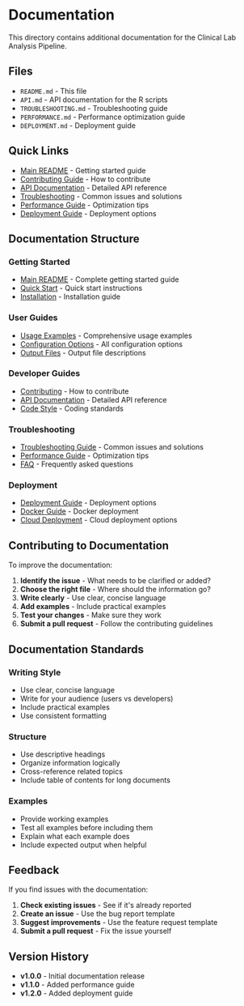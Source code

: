 # Documentation

This directory contains additional documentation for the Clinical Lab Analysis Pipeline.

## Files

- `README.md` - This file
- `API.md` - API documentation for the R scripts
- `TROUBLESHOOTING.md` - Troubleshooting guide
- `PERFORMANCE.md` - Performance optimization guide
- `DEPLOYMENT.md` - Deployment guide

## Quick Links

- [Main README](../README.md) - Getting started guide
- [Contributing Guide](../CONTRIBUTING.md) - How to contribute
- [API Documentation](API.md) - Detailed API reference
- [Troubleshooting](TROUBLESHOOTING.md) - Common issues and solutions
- [Performance Guide](PERFORMANCE.md) - Optimization tips
- [Deployment Guide](DEPLOYMENT.md) - Deployment options

## Documentation Structure

### Getting Started
- [Main README](../README.md) - Complete getting started guide
- [Quick Start](../README.md#quick-start) - Quick start instructions
- [Installation](../README.md#installation) - Installation guide

### User Guides
- [Usage Examples](../examples/) - Comprehensive usage examples
- [Configuration Options](../README.md#configuration-options) - All configuration options
- [Output Files](../README.md#output-files) - Output file descriptions

### Developer Guides
- [Contributing](../CONTRIBUTING.md) - How to contribute
- [API Documentation](API.md) - Detailed API reference
- [Code Style](../CONTRIBUTING.md#code-style) - Coding standards

### Troubleshooting
- [Troubleshooting Guide](TROUBLESHOOTING.md) - Common issues and solutions
- [Performance Guide](PERFORMANCE.md) - Optimization tips
- [FAQ](FAQ.md) - Frequently asked questions

### Deployment
- [Deployment Guide](DEPLOYMENT.md) - Deployment options
- [Docker Guide](DEPLOYMENT.md#docker) - Docker deployment
- [Cloud Deployment](DEPLOYMENT.md#cloud) - Cloud deployment options

## Contributing to Documentation

To improve the documentation:

1. **Identify the issue** - What needs to be clarified or added?
2. **Choose the right file** - Where should the information go?
3. **Write clearly** - Use clear, concise language
4. **Add examples** - Include practical examples
5. **Test your changes** - Make sure they work
6. **Submit a pull request** - Follow the contributing guidelines

## Documentation Standards

### Writing Style
- Use clear, concise language
- Write for your audience (users vs developers)
- Include practical examples
- Use consistent formatting

### Structure
- Use descriptive headings
- Organize information logically
- Cross-reference related topics
- Include table of contents for long documents

### Examples
- Provide working examples
- Test all examples before including them
- Explain what each example does
- Include expected output when helpful

## Feedback

If you find issues with the documentation:

1. **Check existing issues** - See if it's already reported
2. **Create an issue** - Use the bug report template
3. **Suggest improvements** - Use the feature request template
4. **Submit a pull request** - Fix the issue yourself

## Version History

- **v1.0.0** - Initial documentation release
- **v1.1.0** - Added performance guide
- **v1.2.0** - Added deployment guide
